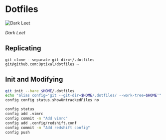 # Dotfiles

![Dark Leet](https://user-images.githubusercontent.com/19287477/34510107-f28161a6-f08b-11e7-8c39-9f6fe511c38e.png)

*Dark Leet*

## Replicating

`git clone --separate-git-dir=~/.dotfiles git@github.com:Optixal/dotfiles ~`

## Init and Modifying

```sh
git init --bare $HOME/.dotfiles
echo "alias config='git --git-dir=$HOME/.dotfiles/ --work-tree=$HOME'" >> ~/.bash_aliases && source ~/.bash_aliases
config config status.showUntrackedFiles no
```

```sh
config status
config add .vimrc
config commit -m "Add vimrc"
config add .config/redshift.conf
config commit -m "Add redshift config"
config push
```

